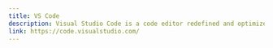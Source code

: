 ```yaml
---
title: VS Code
description: Visual Studio Code is a code editor redefined and optimized for building and debugging modern web and cloud applications
link: https://code.visualstudio.com/
---
```

